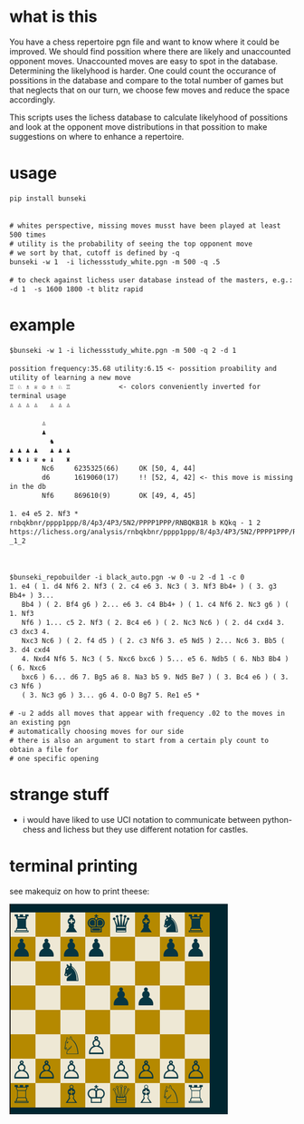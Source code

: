 

# what is this


You have a chess repertoire pgn file and want to know where it could be improved.
We should find possition where there are likely and unaccounted opponent moves.
Unaccounted moves are easy to spot in the database. Determining the likelyhood is harder. 
One could count the occurance of possitions in the database and compare to the total number of games
but that neglects that on our turn, we choose few moves and reduce the space accordingly.


This scripts uses the lichess database to calculate likelyhood of possitions and 
look at the opponent move distributions in that possition to make suggestions
on where to enhance a repertoire.


# usage
```
pip install bunseki


# whites perspective, missing moves musst have been played at least 500 times
# utility is the probability of seeing the top opponent move
# we sort by that, cutoff is defined by -q
bunseki -w 1  -i lichessstudy_white.pgn -m 500 -q .5

# to check against lichess user database instead of the masters, e.g.:
-d 1  -s 1600 1800 -t blitz rapid
```

# example

```
$bunseki -w 1 -i lichessstudy_white.pgn -m 500 -q 2 -d 1

possition frequency:35.68 utility:6.15 <- possition proability and utility of learning a new move
♖ ♘ ♗ ♕ ♔ ♗ ♘ ♖            <- colors conveniently inverted for terminal usage
♙ ♙ ♙ ♙   ♙ ♙ ♙

        ♙
        ♟
          ♞
♟ ♟ ♟ ♟   ♟ ♟ ♟
♜ ♞ ♝ ♛ ♚ ♝   ♜
        Nc6     6235325(66)     OK [50, 4, 44]
        d6      1619060(17)     !! [52, 4, 42] <- this move is missing in the db
        Nf6     869610(9)       OK [49, 4, 45]

1. e4 e5 2. Nf3 *
rnbqkbnr/pppp1ppp/8/4p3/4P3/5N2/PPPP1PPP/RNBQKB1R b KQkq - 1 2
https://lichess.org/analysis/rnbqkbnr/pppp1ppp/8/4p3/4P3/5N2/PPPP1PPP/RNBQKB1R_b_KQkq_-_1_2



$bunseki_repobuilder -i black_auto.pgn -w 0 -u 2 -d 1 -c 0 
1. e4 ( 1. d4 Nf6 2. Nf3 ( 2. c4 e6 3. Nc3 ( 3. Nf3 Bb4+ ) ( 3. g3 Bb4+ ) 3...
   Bb4 ) ( 2. Bf4 g6 ) 2... e6 3. c4 Bb4+ ) ( 1. c4 Nf6 2. Nc3 g6 ) ( 1. Nf3
   Nf6 ) 1... c5 2. Nf3 ( 2. Bc4 e6 ) ( 2. Nc3 Nc6 ) ( 2. d4 cxd4 3. c3 dxc3 4.
   Nxc3 Nc6 ) ( 2. f4 d5 ) ( 2. c3 Nf6 3. e5 Nd5 ) 2... Nc6 3. Bb5 ( 3. d4 cxd4
   4. Nxd4 Nf6 5. Nc3 ( 5. Nxc6 bxc6 ) 5... e5 6. Ndb5 ( 6. Nb3 Bb4 ) ( 6. Nxc6
   bxc6 ) 6... d6 7. Bg5 a6 8. Na3 b5 9. Nd5 Be7 ) ( 3. Bc4 e6 ) ( 3. c3 Nf6 )
   ( 3. Nc3 g6 ) 3... g6 4. O-O Bg7 5. Re1 e5 *

# -u 2 adds all moves that appear with frequency .02 to the moves in an existing pgn
# automatically choosing moves for our side
# there is also an argument to start from a certain ply count to obtain a file for
# one specific opening

```



# strange stuff

* i would have liked to use UCI notation to communicate between python-chess and lichess
but they use different notation for castles.



# terminal printing 

see makequiz on how to print theese:

![examample output](board.png)
